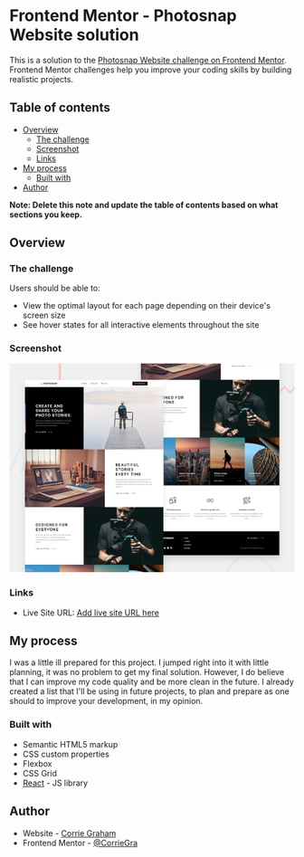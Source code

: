 # Frontend Mentor - Photosnap Website solution

This is a solution to the [Photosnap Website challenge on Frontend Mentor](https://www.frontendmentor.io/challenges/photosnap-multipage-website-nMDSrNmNW). Frontend Mentor challenges help you improve your coding skills by building realistic projects. 

## Table of contents

- [Overview](#overview)
  - [The challenge](#the-challenge)
  - [Screenshot](#screenshot)
  - [Links](#links)
- [My process](#my-process)
  - [Built with](#built-with)
- [Author](#author)


**Note: Delete this note and update the table of contents based on what sections you keep.**

## Overview

### The challenge

Users should be able to:

- View the optimal layout for each page depending on their device's screen size
- See hover states for all interactive elements throughout the site

### Screenshot

![](./preview.jpg)

### Links

- Live Site URL: [Add live site URL here](https://photosnap-beryl.vercel.app/)

## My process
  I was a little ill prepared for this project.
  I jumped right into it with little planning, it was no problem to get my final solution. However, I do believe that I can improve my code quality and be more clean in the future. I already created a list that I'll be using in future projects, to plan and prepare as one should to improve your development, in my opinion.
  
### Built with

- Semantic HTML5 markup
- CSS custom properties
- Flexbox
- CSS Grid
- [React](https://reactjs.org/) - JS library

## Author

- Website - [Corrie Graham](https://www.your-site.com)
- Frontend Mentor - [@CorrieGra](https://www.frontendmentor.io/profile/CorrieGra)
